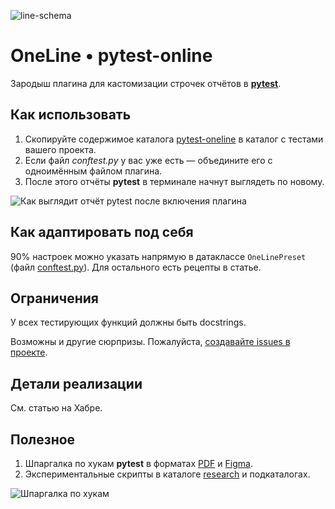 ![line-schema](https://github.com/user-attachments/assets/2d0d1d6d-55c2-4403-b1aa-97dba3ca78a3)

# OneLine • pytest-online
Зародыш плагина для кастомизации строчек отчётов в **[pytest](https://docs.pytest.org/)**.

## Как использовать
1. Скопируйте содержимое каталога [pytest-oneline](pytest-oneline/) в каталог с тестами вашего проекта.
2. Если файл _conftest.py_ у вас уже есть — объедините его с одноимённым файлом плагина.
3. После этого отчёты **pytest** в терминале начнут выглядеть по новому.

![Как выглядит отчёт pytest после включения плагина](https://github.com/user-attachments/assets/9368babb-93dd-4a43-b12b-849fc7dcb197)

## Как адаптировать под себя
90% настроек можно указать напрямую в датаклассе ```OneLinePreset``` (файл [conftest.py](pytest-oneline/conftest.py)).
Для остального есть рецепты в статье.

## Ограничения
У всех тестирующих функций должны быть docstrings.

Возможны и другие сюрпризы. Пожалуйста, [создавайте issues в проекте](https://github.com/olgapavlova/pytest-oneline/issues).

## Детали реализации
См. статью на Хабре.

## Полезное
1. Шпаргалка по хукам **pytest** в форматах [PDF](schema/OneLine.pdf) и [Figma](schema/OneLine.fig).
2. Экспериментальные скрипты в каталоге [research](research/) и подкаталогах.

![Шпаргалка по хукам](https://github.com/user-attachments/assets/7db3fccd-d7d1-414d-9224-f5b2cc3275b1)
